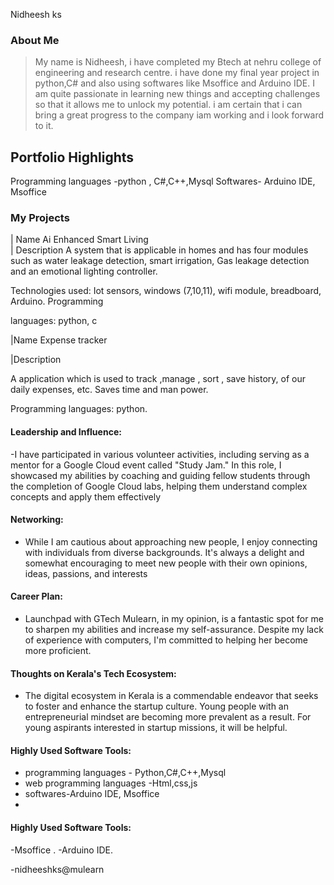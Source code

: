 Nidheesh ks

### About Me

> My name is Nidheesh, i have completed my Btech at nehru college of engineering and research centre. i have done my final year project in python,C# and also using softwares like Msoffice and Arduino IDE. I am quite passionate in learning new things and accepting challenges so that it allows me to unlock my potential. i am certain that i can bring a great progress to the company iam working and i look forward to it.



## Portfolio Highlights
Programming languages -python , C#,C++,Mysql
Softwares- Arduino IDE, Msoffice 


### My Projects

| Name        Ai Enhanced Smart Living        
| Description 
A system that is applicable in homes and has four modules such as water leakage detection, smart irrigation, Gas leakage detection and an emotional lighting controller.

Technologies used: Iot sensors, windows (7,10,11), wifi module, breadboard, Arduino.
Programming 

languages: python, c

|Name
Expense tracker 

|Description 

A application which is used to track ,manage , sort , save history, of our daily expenses, etc. Saves time and man power.

Programming languages: python.

#### Leadership and Influence:

-I have participated in various volunteer activities, including serving as a mentor for a Google Cloud event called "Study Jam." In this role, I showcased my abilities by coaching and guiding fellow students through the completion of Google Cloud labs, helping them understand complex concepts and apply them effectively

#### Networking:

- While I am cautious about approaching new people, I enjoy connecting with individuals from diverse backgrounds. It's always a delight and somewhat encouraging to meet new people with their own opinions, ideas, passions, and interests

#### Career Plan:

- Launchpad with GTech Mulearn, in my opinion, is a fantastic spot for me to sharpen my abilities and increase my self-assurance. Despite my lack of experience with computers, I'm committed to helping her become more proficient.

#### Thoughts on Kerala's Tech Ecosystem:

- The digital ecosystem in Kerala is a commendable endeavor that seeks to foster and enhance the startup culture. Young people with an entrepreneurial mindset are becoming more prevalent as a result. For young aspirants interested in startup missions, it will be helpful.


#### Highly Used Software Tools:

- programming languages - Python,C#,C++,Mysql
- web programming languages -Html,css,js
- softwares-Arduino IDE, Msoffice 
- 


#### Highly Used Software Tools:

-Msoffice .
-Arduino IDE.


-nidheeshks@mulearn
